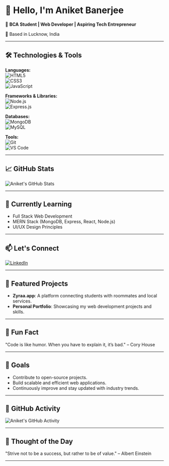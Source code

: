# 👋 Hello, I'm Aniket Banerjee

🚀 **BCA Student | Web Developer | Aspiring Tech Entrepreneur**

📍 Based in Lucknow, India

---

## 🛠️ Technologies & Tools

**Languages:**  
![HTML5](https://img.shields.io/badge/HTML5-E34F26?style=flat-square&logo=html5&logoColor=white)  
![CSS3](https://img.shields.io/badge/CSS3-1572B6?style=flat-square&logo=css3&logoColor=white)  
![JavaScript](https://img.shields.io/badge/JavaScript-F7DF1E?style=flat-square&logo=javascript&logoColor=black)

**Frameworks & Libraries:**  
![Node.js](https://img.shields.io/badge/Node.js-339933?style=flat-square&logo=nodedotjs&logoColor=white)  
![Express.js](https://img.shields.io/badge/Express.js-000000?style=flat-square&logo=express&logoColor=white)

**Databases:**  
![MongoDB](https://img.shields.io/badge/MongoDB-47A248?style=flat-square&logo=mongodb&logoColor=white)  
![MySQL](https://img.shields.io/badge/MySQL-4479A1?style=flat-square&logo=mysql&logoColor=white)

**Tools:**  
![Git](https://img.shields.io/badge/Git-F05032?style=flat-square&logo=git&logoColor=white)  
![VS Code](https://img.shields.io/badge/VS%20Code-007ACC?style=flat-square&logo=visualstudiocode&logoColor=white)

---

## 📈 GitHub Stats

![Aniket's GitHub Stats](https://github-readme-stats.vercel.app/api?username=aniket-banerjee&show_icons=true&hide_title=true&count_private=true&theme=radical)

---

## 🌱 Currently Learning

- Full Stack Web Development  
- MERN Stack (MongoDB, Express, React, Node.js)  
- UI/UX Design Principles

---

## 📫 Let's Connect

[![LinkedIn](https://img.shields.io/badge/LinkedIn-0077B5?style=flat-square&logo=linkedin&logoColor=white)](https://www.linkedin.com/in/aniket-banerjee-0a67a0274)

---

## 🔗 Featured Projects

- **Zyraa.app**: A platform connecting students with roommates and local services.  
- **Personal Portfolio**: Showcasing my web development projects and skills.

---

## 💬 Fun Fact

"Code is like humor. When you have to explain it, it’s bad." – Cory House

---

## 🎯 Goals

- Contribute to open-source projects.  
- Build scalable and efficient web applications.  
- Continuously improve and stay updated with industry trends.

---

## 📌 GitHub Activity

![Aniket's GitHub Activity](https://github-readme-activity-graph.cyclic.app/graph?username=aniket-banerjee&theme=github)

---

## 🧠 Thought of the Day

"Strive not to be a success, but rather to be of value." – Albert Einstein

---

